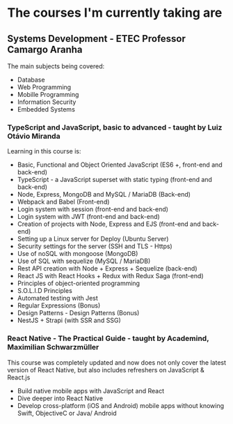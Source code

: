 # The courses I'm currently taking are

## **Systems Development - ETEC Professor Camargo Aranha**

The main subjects being covered:

- Database
- Web Programming
- Mobille Programming
- Information Security
- Embedded Systems

### **TypeScript and JavaScript, basic to advanced - taught by Luiz Otávio Miranda**

Learning in this course is:

- Basic, Functional and Object Oriented JavaScript (ES6 +, front-end and back-end)
- TypeScript - a JavaScript superset with static typing (front-end and back-end)
- Node, Express, MongoDB and MySQL / MariaDB (Back-end)
- Webpack and Babel (Front-end)
- Login system with session (front-end and back-end)
- Login system with JWT (front-end and back-end)
- Creation of projects with Node, Express and EJS (front-end and back-end)
- Setting up a Linux server for Deploy (Ubuntu Server)
- Security settings for the server (SSH and TLS - Https)
- Use of noSQL with mongoose (MongoDB)
- Use of SQL with sequelize (MySQL / MariaDB)
- Rest API creation with Node + Express + Sequelize (back-end)
- React JS with React Hooks + Redux with Redux Saga (front-end)
- Principles of object-oriented programming
- S.O.L.I.D Principles
- Automated testing with Jest
- Regular Expressions (Bonus)
- Design Patterns - Design Patterns (Bonus)
- NestJS + Strapi (with SSR and SSG)

### **React Native - The Practical Guide  - taught by Academind, Maximilian Schwarzmüller**

This course was completely updated and now does not only cover the latest
version of React Native, but also includes refreshers on JavaScript
& React.js

- Build native mobile apps with JavaScript and React
- Dive deeper into React Native
- Develop cross-platform (iOS and Android) mobile apps without knowing Swift, ObjectiveC or Java/ Android
